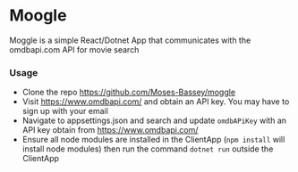 # Moogle

<p>
  Moggle is a simple React/Dotnet App that communicates with the omdbapi.com API for movie search
<p>

### Usage

 - Clone the repo https://github.com/Moses-Bassey/moggle
 - Visit https://www.omdbapi.com/ and obtain an API key. You may have to sign up with your email
 - Navigate to appsettings.json and search and update `omdbAPiKey` with an API key obtain from https://www.omdbapi.com/
 - Ensure all node modules are installed in the ClientApp (`npm install` will install node modules) then run the command `dotnet run` outside the ClientApp
